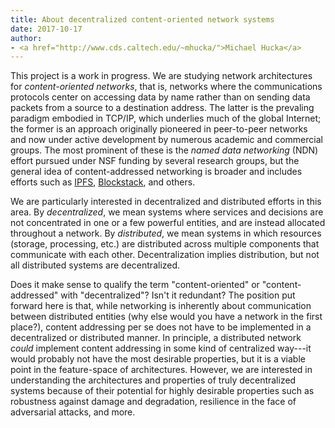 ```yaml
---
title: About decentralized content-oriented network systems
date: 2017-10-17
author:
- <a href="http://www.cds.caltech.edu/~mhucka/">Michael Hucka</a>
---
```


This project is a work in progress. We are studying network architectures for _content-oriented networks_, that is, networks where the communications protocols center on accessing data by name rather than on sending data packets from a source to a destination address.  The latter is the prevaling paradigm embodied in TCP/IP, which underlies much of the global Internet; the former is an approach originally pioneered in peer-to-peer networks and now under active development by numerous academic and commercial groups.  The most prominent of these is the _named data networking_ (NDN) effort pursued under NSF funding by several research groups, but the general idea of content-addressed networking is broader and includes efforts such as [IPFS](https://ipfs.io), [Blockstack](https://blockstack.org), and others.

We are particularly interested in decentralized and distributed efforts in this area.  By _decentralized_, we mean systems where services and decisions are not concentrated in one or a few powerful entities, and are instead allocated throughout a network.  By _distributed_, we mean systems in which resources (storage, processing, etc.) are distributed across multiple components that communicate with each other.  Decentralization implies distribution, but not all distributed systems are decentralized.

Does it make sense to qualify the term "content-oriented" or "content-addressed" with "decentralized"?  Isn't it redundant?  The position put forward here is that, while networking is inherently about communication between distributed entities (why else would you have a network in the first place?), content addressing per se does not have to be implemented in a decentralized or distributed manner.  In principle, a distributed network _could_ implement content addressing in some kind of centralized way---it would probably not have the most desirable properties, but it is a viable point in the feature-space of architectures.  However, we are interested in understanding the architectures and properties of truly decentralized systems because of their potential for highly desirable properties such as robustness against damage and degradation, resilience in the face of adversarial attacks, and more.
